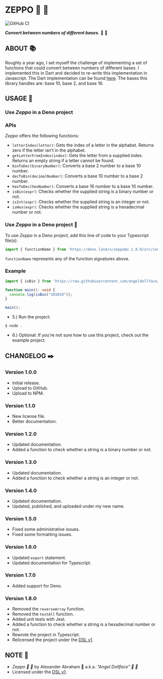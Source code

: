 # ZEPPO :crystal_ball: :guitar:

![GitHub CI](https://github.com/angeldollface/zeppo/actions/workflows/deno.yml/badge.svg)

***Convert between numbers of different bases.*** :crystal_ball: :guitar:

## ABOUT :books:

Roughly a year ago, I set myself the challenge of implementing a set of functions that could convert between numbers of different bases. I implemented this in Dart and decided to re-write this implementation in Javascript. The Dart implementation can be found [here](https://github.com/angeldollface/harpo). The bases this library handles are: base 10, base 2, and base 16.

## USAGE :hammer:

### Use *Zeppo* in a Deno project



### APIs

*Zeppo* offers the following functions:

- `letterIndex(letter)`: Gets the index of a letter in the alphabet. Returns zero if the letter isn't in the alphabet.
- `getLetterFromIndex(index)`: Gets the letter from a supplied index. Returns an empty string if a letter cannot be found.
- `binToDec(binaryNumber)`: Converts a base 2 number to a base 10 number.
- `decToBin(decimalNumber)`: Converts a base 10 number to a base 2 number.
- `hexToDec(hexNumber)`: Converts a base 16 number to a base 10 number.
- `isBin(expr)`: Checks whether the supplied string is a binary number or not.
- `isInt(expr)`: Checks whether the supplied string is an integer or not.
- `isHex(expr)`: Checks whether the supplied string is a hexadecimal number or not.

### Use *Zeppo* in a Deno project :t-rex:

To use *Zeppo* in a Deno project, add this line of code to your Typescript file(s):

```Typescript
import { functionName } from 'https://deno.land/x/zeppo@v.1.8.0/src/index.js';
```

`functionName` represents any of the function signatures above.

### Example

```Typescript
import { isBin } from 'https://raw.githubusercontent.com/angeldollface/zeppo/main/mod.ts';

function main(): void {
  console.log(isBin("101010"));
}

main();
```

- 5.) Run the project:

```bash
$ node .
```

- 6.) Optional: If you're not sure how to use this project, check out the example project.

## CHANGELOG :black_nib:

### Version 1.0.0

- Initial release.
- Upload to GitHub.
- Upload to NPM.

### Version 1.1.0

- New license file.
- Better documentation.

### Version 1.2.0

- Updated documentation.
- Added a function to check whether a string is a binary number or not.

### Version 1.3.0

- Updated documentation.
- Added a function to check whether a string is an integer or not.

### Version 1.4.0

- Updated documentation.
- Updated, published, and uploaded under my new name.

### Version 1.5.0

- Fixed some administrative issues.
- Fixed some formatting issues.

### Version 1.6.0

- Updated `export` statement.
- Updated documentation for Typescript.

### Version 1.7.0

- Added support for Deno.

### Version 1.8.0

- Removed the `reverseArray` function.
- Removed the `testAll` function.
- Added unit tests with Jest.
- Added a function to check whether a string is a hexadecimal number or not.
- Rewrote the project in Typescript.
- Relicensed the project under the [DSL v1](https://github.com/angeldollface/doll-software-license).

## NOTE :scroll:

- *Zeppo :crystal_ball: :guitar:* by Alexander Abraham :black_heart: a.k.a. *"Angel Dollface" :dolls: :ribbon:*
- Licensed under the [DSL v1](https://github.com/angeldollface/doll-software-license).
